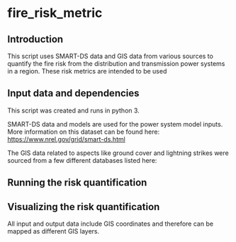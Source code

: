 # fire_risk_metric

## Introduction

This script uses SMART-DS data and GIS data from various sources to quantify the fire risk from the distribution and transmission power systems in a region.
These risk metrics are intended to be used 

## Input data and dependencies

This script was created and runs in python 3.

SMART-DS data and models are used for the power system model inputs. More information on this dataset can be found here: https://www.nrel.gov/grid/smart-ds.html

The GIS data related to aspects like ground cover and lightning strikes were sourced from a few different databases listed here:

## Running the risk quantification

## Visualizing the risk quantification

All input and output data include GIS coordinates and therefore can be mapped as different GIS layers.
